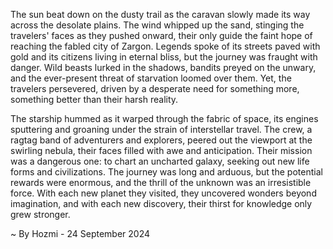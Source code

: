 
The sun beat down on the dusty trail as the caravan slowly made its way across the desolate plains. The wind whipped up the sand, stinging the travelers' faces as they pushed onward, their only guide the faint hope of reaching the fabled city of Zargon. Legends spoke of its streets paved with gold and its citizens living in eternal bliss, but the journey was fraught with danger. Wild beasts lurked in the shadows, bandits preyed on the unwary, and the ever-present threat of starvation loomed over them. Yet, the travelers persevered, driven by a desperate need for something more, something better than their harsh reality. 

The starship hummed as it warped through the fabric of space, its engines sputtering and groaning under the strain of interstellar travel. The crew, a ragtag band of adventurers and explorers, peered out the viewport at the swirling nebula, their faces filled with awe and anticipation. Their mission was a dangerous one: to chart an uncharted galaxy, seeking out new life forms and civilizations.  The journey was long and arduous, but the potential rewards were enormous, and the thrill of the unknown was an irresistible force. With each new planet they visited, they uncovered wonders beyond imagination, and with each new discovery, their thirst for knowledge only grew stronger. 

~ By Hozmi - 24 September 2024
